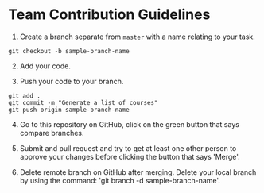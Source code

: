 # Team Contribution Guidelines

1. Create a branch separate from `master` with a name relating to your task.
```
git checkout -b sample-branch-name
```

2. Add your code.

3. Push your code to your branch.
```
git add .
git commit -m "Generate a list of courses"
git push origin sample-branch-name
```

4. Go to this repository on GitHub, click on the green button that says compare branches.

5. Submit and pull request and try to get at least one other person to approve your changes before clicking the button that says 'Merge'.

6. Delete remote branch on GitHub after merging. Delete your local branch by using the command: 'git branch -d sample-branch-name'.
